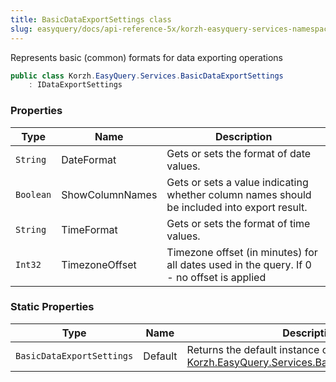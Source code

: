 ```yaml
---
title: BasicDataExportSettings class
slug: easyquery/docs/api-reference-5x/korzh-easyquery-services-namespace/basicdataexportsettings-class
---
```



Represents basic (common) formats for data exporting operations
```csharp
public class Korzh.EasyQuery.Services.BasicDataExportSettings
    : IDataExportSettings

```

### Properties

| Type | Name | Description | 
| --- | --- | --- | 
| `String` | DateFormat | Gets or sets the format of date values. | 
| `Boolean` | ShowColumnNames | Gets or sets a value indicating whether column names should be included into export result. | 
| `String` | TimeFormat | Gets or sets the format of time values. | 
| `Int32` | TimezoneOffset | Timezone offset (in minutes) for all dates used in the query.  If 0 - no offset is applied | 


### Static Properties

| Type | Name | Description | 
| --- | --- | --- | 
| `BasicDataExportSettings` | Default | Returns the default instance of [Korzh.EasyQuery.Services.BasicDataExportSettings](/api-reference-5x/korzh-easyquery-services-namespace/basicdataexportsettings-class). |